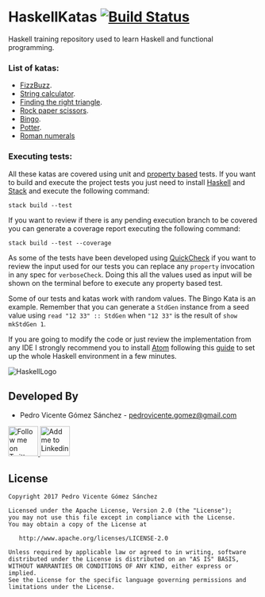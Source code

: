 # HaskellKatas [![Build Status](https://travis-ci.org/pedrovgs/HaskellKatas.svg?branch=master)](https://travis-ci.org/pedrovgs/HaskellKatas)

Haskell training repository used to learn Haskell and functional programming.


### List of katas:

* [FizzBuzz](http://codingdojo.org/cgi-bin/index.pl?KataFizzBuzz).
* [String calculator](http://osherove.com/tdd-kata-1/).
* [Finding the right triangle](https://gist.github.com/pedrovgs/32189838165fbe5c9e773ede534b97f4).
* [Rock paper scissors](http://agilekatas.co.uk/katas/RockPaperScissors-Kata).
* [Bingo](http://agilekatas.co.uk/katas/Bingo-Kata).
* [Potter](http://www.codingdojo.org/cgi-bin/index.pl?action=browse&id=KataPotter&revision=41).
* [Roman numerals](http://codingdojo.org/cgi-bin/index.pl?KataRomanNumerals)


### Executing tests:

All these katas are covered using unit and [property based](https://en.wikipedia.org/wiki/QuickCheck) tests. If you want to build and execute the project tests you just need to install [Haskell](https://www.haskell.org/platform/) and [Stack](https://docs.haskellstack.org/en/stable/README/) and execute the following command:

```
stack build --test
```

If you want to review if there is any pending execution branch to be covered you can generate a coverage report executing the following command:

```
stack build --test --coverage
```

As some of the tests have been developed using [QuickCheck](https://wiki.haskell.org/Introduction_to_QuickCheck2) if you want to review the input used for our tests you can replace any ``property`` invocation in any spec for ``verboseCheck``. Doing this all the values used as input will be shown on the terminal before to execute any property based test.

Some of our tests and katas work with random values. The Bingo Kata is an example. Remember that you can generate a ``StdGen`` instance from a seed value using ``read "12 33" :: StdGen`` when ``"12 33"`` is the result of ``show mkStdGen 1``.

If you are going to modify the code or just review the implementation from any IDE I strongly recommend you to install [Atom](https://atom.io/) following this [guide](https://github.com/simonmichael/haskell-atom-setup) to set up the whole Haskell environment in a few minutes.


![HaskellLogo](https://upload.wikimedia.org/wikipedia/commons/thumb/1/1c/Haskell-Logo.svg/245px-Haskell-Logo.svg.png)

Developed By
------------

* Pedro Vicente Gómez Sánchez - <pedrovicente.gomez@gmail.com>

<a href="https://twitter.com/pedro_g_s">
  <img alt="Follow me on Twitter" src="https://image.freepik.com/iconos-gratis/twitter-logo_318-40209.jpg" height="60" width="60"/>
</a>
<a href="https://es.linkedin.com/in/pedrovgs">
  <img alt="Add me to Linkedin" src="https://image.freepik.com/iconos-gratis/boton-del-logotipo-linkedin_318-84979.png" height="60" width="60"/>
</a>

License
-------

    Copyright 2017 Pedro Vicente Gómez Sánchez

    Licensed under the Apache License, Version 2.0 (the "License");
    you may not use this file except in compliance with the License.
    You may obtain a copy of the License at

       http://www.apache.org/licenses/LICENSE-2.0

    Unless required by applicable law or agreed to in writing, software
    distributed under the License is distributed on an "AS IS" BASIS,
    WITHOUT WARRANTIES OR CONDITIONS OF ANY KIND, either express or implied.
    See the License for the specific language governing permissions and
    limitations under the License.

